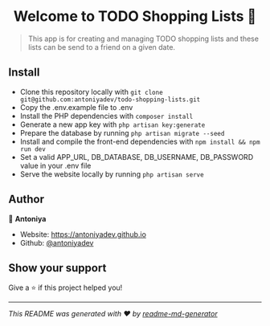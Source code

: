 <h1 align="center">Welcome to TODO Shopping Lists 👋</h1>
<p>
</p>

> This app is for creating and managing TODO shopping lists and these lists can be send to a friend on a given date.

## Install
- Clone this repository locally with ```git clone git@github.com:antoniyadev/todo-shopping-lists.git```
- Copy the .env.example file to .env
- Install the PHP dependencies with ```composer install```
- Generate a new app key with ```php artisan key:generate```
- Prepare the database by running ```php artisan migrate --seed```
- Install and compile the front-end dependencies with ```npm install && npm run dev```
- Set a valid APP_URL, DB_DATABASE, DB_USERNAME, DB_PASSWORD value in your .env file
- Serve the website locally by running ```php artisan serve```

## Author

👤 **Antoniya**

* Website: https://antoniyadev.github.io
* Github: [@antoniyadev](https://github.com/antoniyadev)

## Show your support

Give a ⭐️ if this project helped you!

***
_This README was generated with ❤️ by [readme-md-generator](https://github.com/kefranabg/readme-md-generator)_
